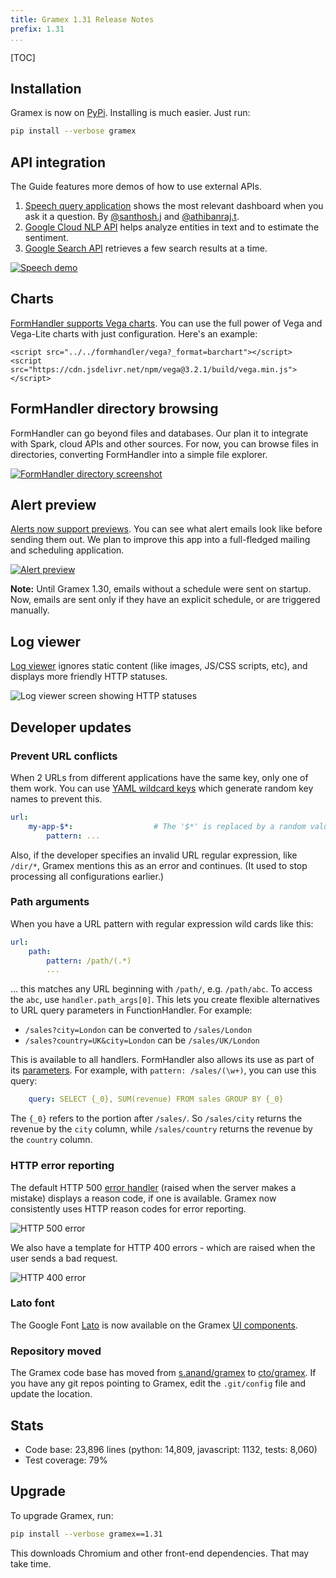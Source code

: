```yaml
---
title: Gramex 1.31 Release Notes
prefix: 1.31
...
```


[TOC]

## Installation

Gramex is now on [PyPi](https://pypi.python.org/pypi/gramex). Installing is much
easier. Just run:

```bash
pip install --verbose gramex
```

## API integration

The Guide features more demos of how to use external APIs.

1. [Speech query application](../../speech/) shows the most relevant dashboard
   when you ask it a question. By
   [@santhosh.j](https://code.grameneer.com/santhosh.j) and
   [@athibanraj.t](https://code.gramener.com/athibanraj.t).
2. [Google Cloud NLP API](../../proxyhandler/#google-cloud-nlp) helps analyze
   entities in text and to estimate the sentiment.
3. [Google Search API](../../proxyhandler/#google-search) retrieves a few
   search results at a time.

[![Speech demo](speech-demo.png)](../../speech/)

## Charts

[FormHandler supports Vega charts](../../formhandler/#formhandler-vega-charts).
You can use the full power of Vega and Vega-Lite charts with just configuration.
Here's an example:

<script src="../../formhandler/vega-1?_format=barchart"></script>
<script src="https://cdn.jsdelivr.net/npm/vega@3.2.1/build/vega.min.js"></script>

```
<script src="../../formhandler/vega?_format=barchart"></script>
<script src="https://cdn.jsdelivr.net/npm/vega@3.2.1/build/vega.min.js"></script>
```

## FormHandler directory browsing

FormHandler can go beyond files and databases. Our plan it to integrate with
Spark, cloud APIs and other sources. For now, you can browse files in
directories, converting FormHandler into a simple file explorer.

[![FormHandler directory screenshot](formhandler-directory.png)](../../formhandler/dir?_format=table&_c=name&_c=size&_c=type)

## Alert preview

[Alerts now support previews](../../alert/#alert-preview). You can see what alert
emails look like before sending them out. We plan to improve this app into a
full-fledged mailing and scheduling application.

[![Alert preview](alert-preview.png)](../../alert/#alert-preview)

**Note:** Until Gramex 1.30, emails without a schedule were sent on startup.
Now, emails are sent only if they have an explicit schedule, or are triggered
manually.

## Log viewer

[Log viewer](../../logviewer/log/) ignores static content (like images, JS/CSS
scripts, etc), and displays more friendly HTTP statuses.

![Log viewer screen showing HTTP statuses](logviewer.png)

## Developer updates

### Prevent URL conflicts

When 2 URLs from different applications have the same key, only one of them
work. You can use [YAML wildcard keys](../../config#yaml-wildcard-keys) which
generate random key names to prevent this.

```yaml
url:
    my-app-$*:                  # The '$*' is replaced by a random value
        pattern: ...
```

Also, if the developer specifies an invalid URL regular expression, like
`/dir/*`, Gramex mentions this as an error and continues. (It used to stop
processing all configurations earlier.)

### Path arguments

When you have a URL pattern with regular expression wild cards like this:

```yaml
url:
    path:
        pattern: /path/(.*)
        ...
```

... this matches any URL beginning with `/path/`, e.g. `/path/abc`. To access
the `abc`, use `handler.path_args[0]`. This lets you create flexible
alternatives to URL query parameters in FunctionHandler. For example:

- `/sales?city=London` can be converted to `/sales/London`
- `/sales?country=UK&city=London` can be `/sales/UK/London`

This is available to all handlers. FormHandler also allows its use as part of
its [parameters](../../formhandler/#formhandler-parameters). For example, with
`pattern: /sales/(\w+)`, you can use this query:

```yaml
    query: SELECT {_0}, SUM(revenue) FROM sales GROUP BY {_0}
```

The `{_0}` refers to the portion after `/sales/`. So `/sales/city` returns the
revenue by the `city` column, while `/sales/country` returns the revenue by the
`country` column.

### HTTP error reporting

The default HTTP 500 [error handler](../config/#error-handlers) (raised when the
server makes a mistake) displays a reason code, if one is available. Gramex now
consistently uses HTTP reason codes for error reporting.

![HTTP 500 error](http-500-error.png)

We also have a template for HTTP 400 errors - which are raised when the user
sends a bad request.

![HTTP 400 error](http-400-error.png)

### Lato font

The Google Font [Lato](https://fonts.google.com/specimen/Lato) is now available
on the Gramex [UI components](../../uicomponents/).

### Repository moved

The Gramex code base has moved from
[s.anand/gramex](https://code.gramener.com/s.anand/gramex) to
[cto/gramex](https://code.gramener.com/cto/gramex). If you have any git repos
pointing to Gramex, edit the `.git/config` file and update the location.

## Stats

- Code base: 23,896 lines (python: 14,809, javascript: 1132, tests: 8,060)
- Test coverage: 79%

## Upgrade

To upgrade Gramex, run:

```bash
pip install --verbose gramex==1.31
```

This downloads Chromium and other front-end dependencies. That may take time.
